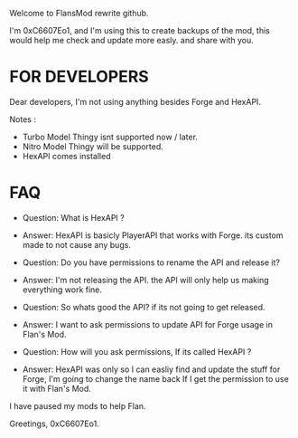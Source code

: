 Welcome to FlansMod rewrite github.

I'm 0xC6607Eo1, and I'm using this to create backups of the mod, this would help me check and update more easly.
and share with you.

# FOR DEVELOPERS #
Dear developers, I'm not using anything besides Forge and HexAPI.

Notes :
+ Turbo Model Thingy isnt supported now / later.
+ Nitro Model Thingy will be supported.
+ HexAPI comes installed

# FAQ #
+ Question: What is HexAPI ?
+ Answer: HexAPI is basicly PlayerAPI that works with Forge. its custom made to not cause any bugs.

+ Question: Do you have permissions to rename the API and release it?
+ Answer: I'm not releasing the API. the API will only help us making everything work fine.

+ Question: So whats good the API? if its not going to get released.
+ Answer: I want to ask permissions to update API for Forge usage in Flan's Mod.

+ Question: How will you ask permissions, If its called HexAPI ?
+ Answer: HexAPI was only so I can easliy find and update the stuff for Forge, I'm going to change the name back If I get the permission to use it with Flan's Mod.

I have paused my mods to help Flan.

Greetings, 0xC6607Eo1.